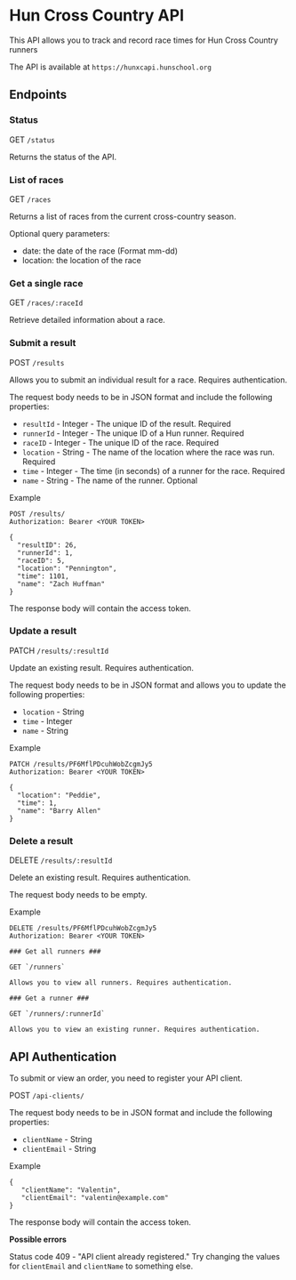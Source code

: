 # Hun Cross Country API #

This API allows you to track and record race times for Hun Cross Country runners

The API is available at `https://hunxcapi.hunschool.org`

## Endpoints ##

### Status ###

GET `/status`

Returns the status of the API.

### List of races ###

GET `/races`

Returns a list of races from the current cross-country season.

Optional query parameters:

- date: the date of the race (Format mm-dd)
- location: the location of the race


### Get a single race ###

GET `/races/:raceId`

Retrieve detailed information about a race.


### Submit a result ###

POST `/results`

Allows you to submit an individual result for a race. Requires authentication.

The request body needs to be in JSON format and include the following properties:

 - `resultId` - Integer - The unique ID of the result. Required
 - `runnerId` - Integer - The unique ID of a Hun runner. Required
 - `raceID` - Integer - The unique ID of the race. Required
 - `location` - String - The name of the location where the race was run. Required
 - `time` - Integer - The time (in seconds) of a runner for the race. Required
 - `name` - String - The name of the runner. Optional

Example
```
POST /results/
Authorization: Bearer <YOUR TOKEN>

{
  "resultID": 26,
  "runnerId": 1,
  "raceID": 5,
  "location": "Pennington",
  "time": 1101,
  "name": "Zach Huffman"
}
```

The response body will contain the access token.

### Update a result ###

PATCH `/results/:resultId`

Update an existing result. Requires authentication.

The request body needs to be in JSON format and allows you to update the following properties:

 - `location` - String
 - `time` - Integer
 - `name` - String

 Example
```
PATCH /results/PF6MflPDcuhWobZcgmJy5
Authorization: Bearer <YOUR TOKEN>

{
  "location": "Peddie",
  "time": 1,
  "name": "Barry Allen"
}
```

### Delete a result ###

DELETE `/results/:resultId`

Delete an existing result. Requires authentication.

The request body needs to be empty.

 Example
```
DELETE /results/PF6MflPDcuhWobZcgmJy5
Authorization: Bearer <YOUR TOKEN>

### Get all runners ###

GET `/runners`

Allows you to view all runners. Requires authentication.

### Get a runner ###

GET `/runners/:runnerId`

Allows you to view an existing runner. Requires authentication.
```

## API Authentication ##

To submit or view an order, you need to register your API client.

POST `/api-clients/`

The request body needs to be in JSON format and include the following properties:

 - `clientName` - String
 - `clientEmail` - String

 Example

 ```
 {
    "clientName": "Valentin",
    "clientEmail": "valentin@example.com"
}
 ```

The response body will contain the access token.

**Possible errors**

Status code 409 - "API client already registered." Try changing the values for `clientEmail` and `clientName` to something else.
